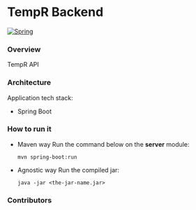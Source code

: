 
# TempR Backend

[![Spring](http://hortonworks.com/wp-content/uploads/2013/09/logo-spring-103x60.png)](https://spring.io/)

### Overview

TempR API

### Architecture

Application tech stack:
- Spring Boot

### How to run it

* Maven way
    Run the command below on the **server** module:
    ````
    mvn spring-boot:run
    ````

* Agnostic way
    Run the compiled jar:
    ````
    java -jar <the-jar-name.jar>
    ````
### Contributors
